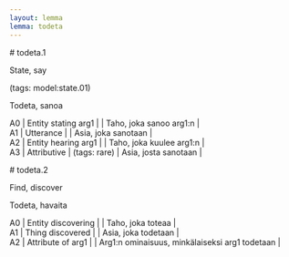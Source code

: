 ```yaml
---
layout: lemma
lemma: todeta
---
```


<div class="sense">
# <span class="sensename">todeta.1</span>

<span class="description">State, say</span>

(tags: model:state.01)

<span class="description">Todeta, sanoa</span>

A0 | Entity stating arg1 |   | Taho, joka sanoo arg1:n |  
A1 | Utterance |   | Asia, joka sanotaan |  
A2 | Entity hearing arg1 |   | Taho, joka kuulee arg1:n |  
A3 | Attributive | (tags: rare) | Asia, josta sanotaan |  

</div>

<div class="sense">
# <span class="sensename">todeta.2</span>

<span class="description">Find, discover</span>

<span class="description">Todeta, havaita</span>

A0 | Entity discovering |   | Taho, joka toteaa |  
A1 | Thing discovered |   | Asia, joka todetaan |  
A2 | Attribute of arg1 |   | Arg1:n ominaisuus, minkälaiseksi arg1 todetaan |  

</div>

